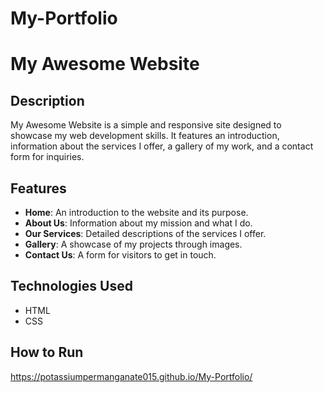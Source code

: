 # My-Portfolio
# My Awesome Website

## Description
My Awesome Website is a simple and responsive site designed to showcase my web development skills. It features an introduction, information about the services I offer, a gallery of my work, and a contact form for inquiries.

## Features
- **Home**: An introduction to the website and its purpose.
- **About Us**: Information about my mission and what I do.
- **Our Services**: Detailed descriptions of the services I offer.
- **Gallery**: A showcase of my projects through images.
- **Contact Us**: A form for visitors to get in touch.

## Technologies Used
- HTML
- CSS
  
## How to Run
https://potassiumpermanganate015.github.io/My-Portfolio/
